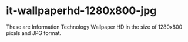 # it-wallpaperhd-1280x800-jpg
These are Information Technology Wallpaper HD in the size of 1280x800 pixels and JPG format.
